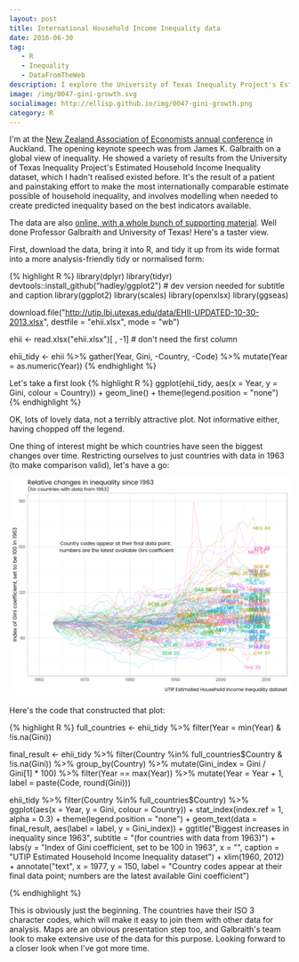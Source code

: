 ```yaml
---
layout: post
title: International Household Income Inequality data
date: 2016-06-30
tag: 
   - R
   - Inequality
   - DataFromTheWeb
description: I explore the University of Texas Inequality Project's Estimated Household Income Inequality data, which provides modelled estimates of inequality for more than 150 countries from 1963 to 2008.
image: /img/0047-gini-growth.svg
socialimage: http://ellisp.github.io/img/0047-gini-growth.png
category: R
---
```


I'm at the [New Zealand Association of Economists annual conference](http://www.nzaeconference.co.nz/) in Auckland.  The opening keynote speech was from James K. Galbraith on a global view of inequality.  He showed a variety of results from the University of Texas Inequality Project's Estimated Household Income Inequality dataset, which I hadn't realised existed before.  It's the result of a patient and painstaking effort to make the most internationally comparable estimate possible of household inequality, and involves modelling when needed to create predicted inequality based on the best indicators available.

The data are also [online, with a whole bunch of supporting material](http://utip.lbj.utexas.edu/data.html).  Well done Professor Galbraith and University of Texas!  Here's a taster view.

First, download the data, bring it into R, and tidy it up from its wide format into a more analysis-friendly tidy or normalised form:

{% highlight R %}
library(dplyr)
library(tidyr)
devtools::install_github("hadley/ggplot2") # dev version needed for subtitle and caption
library(ggplot2) 
library(scales)
library(openxlsx)
library(ggseas)


download.file("http://utip.lbj.utexas.edu/data/EHII-UPDATED-10-30-2013.xlsx",
              destfile = "ehii.xlsx", mode = "wb")

ehii <- read.xlsx("ehii.xlsx")[ , -1] # don't need the first column

ehii_tidy <- ehii %>%
   gather(Year, Gini, -Country, -Code) %>%
   mutate(Year = as.numeric(Year))
{% endhighlight %}

Let's take a first look
{% highlight R %}
ggplot(ehii_tidy, aes(x = Year, y = Gini, colour = Country)) +
   geom_line() +
   theme(legend.position = "none")
{% endhighlight %}

OK, lots of lovely data, not a terribly attractive plot.  Not informative either, having chopped off the legend.  

One thing of interest might be which countries have seen the biggest changes over time.  Restricting ourselves to just countries with data in 1963 (to make comparison valid), let's have a go:

![gini-growth](/img/0047-gini-growth.svg)

Here's the code that constructed that plot:

{% highlight R %}
full_countries <- ehii_tidy %>%
   filter(Year = min(Year) & !is.na(Gini))

final_result <- ehii_tidy %>%
   filter(Country %in% full_countries$Country & !is.na(Gini)) %>%
   group_by(Country) %>%
   mutate(Gini_index = Gini / Gini[1] * 100) %>%
   filter(Year == max(Year)) %>%
   mutate(Year = Year + 1,
          label = paste(Code, round(Gini)))

ehii_tidy %>%
   filter(Country %in% full_countries$Country) %>%
   ggplot(aes(x = Year, y = Gini, colour = Country)) +
   stat_index(index.ref = 1, alpha = 0.3) +
   theme(legend.position = "none") +
   geom_text(data = final_result, aes(label = label, y = Gini_index)) +
   ggtitle("Biggest increases in inequality since 1963",
           subtitle = "(for countries with data from 1963)") +
   labs(y = "Index of Gini coefficient, set to be 100 in 1963",
        x = "", caption = "UTIP Estimated Household Income Inequality dataset") +
   xlim(1960, 2012) +
   annotate("text", x = 1977, y = 150, 
            label = "Country codes appear at their final data point; 
numbers are the latest available Gini coefficient")

{% endhighlight %}

This is obviously just the beginning.  The countries have their ISO 3 character codes, which will make it easy to join them with other data for analysis.  Maps are an obvious presentation step too, and Galbraith's team look to make extensive use of the data for this purpose.  Looking forward to a closer look when I've got more time.
